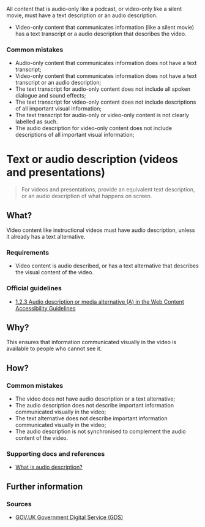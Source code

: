 All content that is audio-only like a podcast, or video-only like a silent movie, must have a text description or an audio description.

* Video-only content that communicates information (like a silent movie) has a text transcript or a audio description that describes the video.

### Common mistakes

* Audio-only content that communicates information does not have a text transcript;
* Video-only content that communicates information does not have a text transcript or an audio description;
* The text transcript for audio-only content does not include all spoken dialogue and sound effects;
* The text transcript for video-only content does not include descriptions of all important visual information;
* The text transcript for audio-only or video-only content is not clearly labelled as such.
* The audio description for video-only content does not include descriptions of all important visual information;













# Text or audio description (videos and presentations)

> For videos and presentations, provide an equivalent text description, or an audio description of what happens on screen.

## What?

Video content like instructional videos must have audio description, unless it already has a text alternative.

### Requirements

*   Video content is audio described, or has a text alternative that describes the visual content of the video.

### Official guidelines

* [1.2.3 Audio description or media alternative (A) in the Web Content Accessibility Guidelines](https://www.w3.org/TR/UNDERSTANDING-WCAG20/media-equiv-audio-desc.html)

## Why?

This ensures that information communicated visually in the video is available to people who cannot see it.

## How?

### Common mistakes

* The video does not have audio description or a text alternative;
* The audio description does not describe important information communicated visually in the video;
* The text alternative does not describe important information communicated visually in the video;
* The audio description is not synchronised to complement the audio content of the video.

### Supporting docs and references

* [What is audio description?](https://www.nomensa.com/blog/2010/what-is-audio-description)

## Further information

### Sources

* [GOV.UK Government Digital Service (GDS)](https://alphagov.github.io/wcag-primer/#wcag-2-1-getting-started "The GOV.UK GDS")
